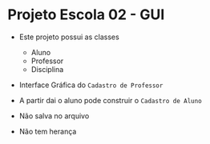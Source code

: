 # Projeto Escola 02 - GUI


- Este projeto possui as classes
	- Aluno
	- Professor
	- Disciplina 

- Interface Gráfica do `Cadastro de Professor`

- A partir dai o aluno pode construir o `Cadastro de Aluno`
	
- Não salva no arquivo
- Não tem herança

